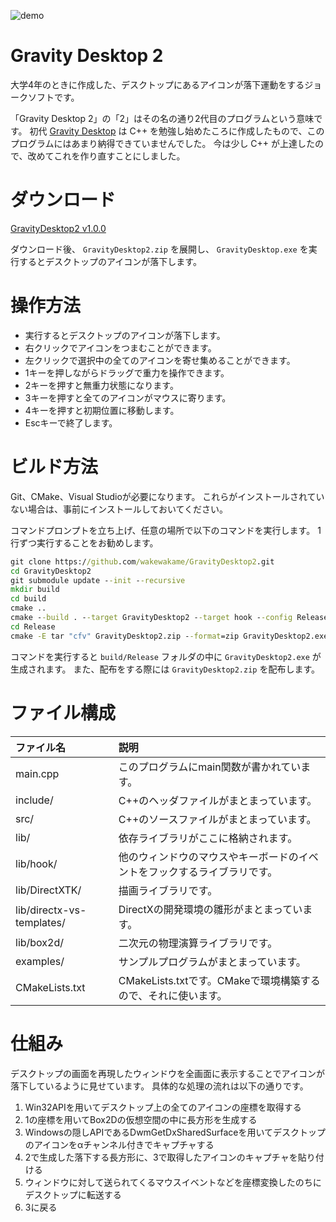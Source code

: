 ![demo](image/demo.gif)  

# Gravity Desktop 2

大学4年のときに作成した、デスクトップにあるアイコンが落下運動をするジョークソフトです。

「Gravity Desktop 2」の「2」はその名の通り2代目のプログラムという意味です。
初代 [Gravity Desktop](https://github.com/wakewakame/GravityDesktop) は C++ を勉強し始めたころに作成したもので、このプログラムにはあまり納得できていませんでした。
今は少し C++ が上達したので、改めてこれを作り直すことにしました。


# ダウンロード
[GravityDesktop2 v1.0.0](https://github.com/wakewakame/GravityDesktop2/releases/download/v1.0.0/GravityDesktop2.zip)  

ダウンロード後、 `GravityDesktop2.zip` を展開し、 `GravityDesktop.exe` を実行するとデスクトップのアイコンが落下します。


# 操作方法
- 実行するとデスクトップのアイコンが落下します。
- 右クリックでアイコンをつまむことができます。
- 左クリックで選択中の全てのアイコンを寄せ集めることができます。
- 1キーを押しながらドラッグで重力を操作できます。
- 2キーを押すと無重力状態になります。
- 3キーを押すと全てのアイコンがマウスに寄ります。
- 4キーを押すと初期位置に移動します。
- Escキーで終了します。


# ビルド方法
Git、CMake、Visual Studioが必要になります。
これらがインストールされていない場合は、事前にインストールしておいてください。

コマンドプロンプトを立ち上げ、任意の場所で以下のコマンドを実行します。
1行ずつ実行することをお勧めします。

```cmd
git clone https://github.com/wakewakame/GravityDesktop2.git
cd GravityDesktop2
git submodule update --init --recursive
mkdir build
cd build
cmake ..
cmake --build . --target GravityDesktop2 --target hook --config Release
cd Release
cmake -E tar "cfv" GravityDesktop2.zip --format=zip GravityDesktop2.exe hook.dll
```

コマンドを実行すると `build/Release` フォルダの中に `GravityDesktop2.exe` が生成されます。
また、配布をする際には `GravityDesktop2.zip` を配布します。


# ファイル構成

| ファイル名                    | 説明 |
| :---                       | :--- |
| main.cpp                   | このプログラムにmain関数が書かれています。 |
| include/                   | C++のヘッダファイルがまとまっています。 |
| src/                       | C++のソースファイルがまとまっています。 |
| lib/                       | 依存ライブラリがここに格納されます。 |
| lib/hook/                  | 他のウィンドウのマウスやキーボードのイベントをフックするライブラリです。 |
| lib/DirectXTK/             | 描画ライブラリです。 |
| lib/directx-vs-templates/  | DirectXの開発環境の雛形がまとまっています。 |
| lib/box2d/                 | 二次元の物理演算ライブラリです。 |
| examples/                  | サンプルプログラムがまとまっています。 |
| CMakeLists.txt             | CMakeLists.txtです。CMakeで環境構築するので、それに使います。 |


# 仕組み
デスクトップの画面を再現したウィンドウを全画面に表示することでアイコンが落下しているように見せています。
具体的な処理の流れは以下の通りです。  

1. Win32APIを用いてデスクトップ上の全てのアイコンの座標を取得する
2. 1の座標を用いてBox2Dの仮想空間の中に長方形を生成する
3. Windowsの隠しAPIであるDwmGetDxSharedSurfaceを用いてデスクトップのアイコンをαチャンネル付きでキャプチャする
4. 2で生成した落下する長方形に、3で取得したアイコンのキャプチャを貼り付ける
5. ウィンドウに対して送られてくるマウスイベントなどを座標変換したのちにデスクトップに転送する
6. 3に戻る
